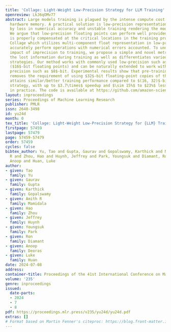 ```yaml
---
title: 'Collage: Light-Weight Low-Precision Strategy for LLM Training'
openreview: LkJ6qOMv77
abstract: Large models training is plagued by the intense compute cost and limited
  hardware memory. A practical solution is low-precision representation but is troubled
  by loss in numerical accuracy and unstable training rendering the model less useful.
  We argue that low-precision floating points can perform well provided the error
  is properly compensated at the critical locations in the training process. We propose
  Collage which utilizes multi-component float representation in low-precision to
  accurately perform operations with numerical errors accounted. To understand the
  impact of imprecision to training, we propose a simple and novel metric which tracks
  the lost information during training as well as differentiates various precision
  strategies. Our method works with commonly used low-precision such as half-precision
  ($16$-bit floating points) and can be naturally extended to work with even lower
  precision such as $8$-bit. Experimental results show that pre-training using Collage
  removes the requirement of using $32$-bit floating-point copies of the model and
  attains similar/better training performance compared to $(16, 32)$-bit mixed-precision
  strategy, with up to $3.7\times$ speedup and $\sim 15%$ to $23%$ less memory usage
  in practice. The code is available at https://github.com/amazon-science/collage.
layout: inproceedings
series: Proceedings of Machine Learning Research
publisher: PMLR
issn: 2640-3498
id: yu24d
month: 0
tex_title: 'Collage: Light-Weight Low-Precision Strategy for {LLM} Training'
firstpage: 57459
lastpage: 57479
page: 57459-57479
order: 57459
cycles: false
bibtex_author: Yu, Tao and Gupta, Gaurav and Gopalswamy, Karthick and Mamidala, Amith
  R and Zhou, Hao and Huynh, Jeffrey and Park, Youngsuk and Diamant, Ron and Deoras,
  Anoop and Huan, Luke
author:
- given: Tao
  family: Yu
- given: Gaurav
  family: Gupta
- given: Karthick
  family: Gopalswamy
- given: Amith R
  family: Mamidala
- given: Hao
  family: Zhou
- given: Jeffrey
  family: Huynh
- given: Youngsuk
  family: Park
- given: Ron
  family: Diamant
- given: Anoop
  family: Deoras
- given: Luke
  family: Huan
date: 2024-07-08
address:
container-title: Proceedings of the 41st International Conference on Machine Learning
volume: '235'
genre: inproceedings
issued:
  date-parts:
  - 2024
  - 7
  - 8
pdf: https://proceedings.mlr.press/v235/yu24d/yu24d.pdf
extras: []
# Format based on Martin Fenner's citeproc: https://blog.front-matter.io/posts/citeproc-yaml-for-bibliographies/
---
```


